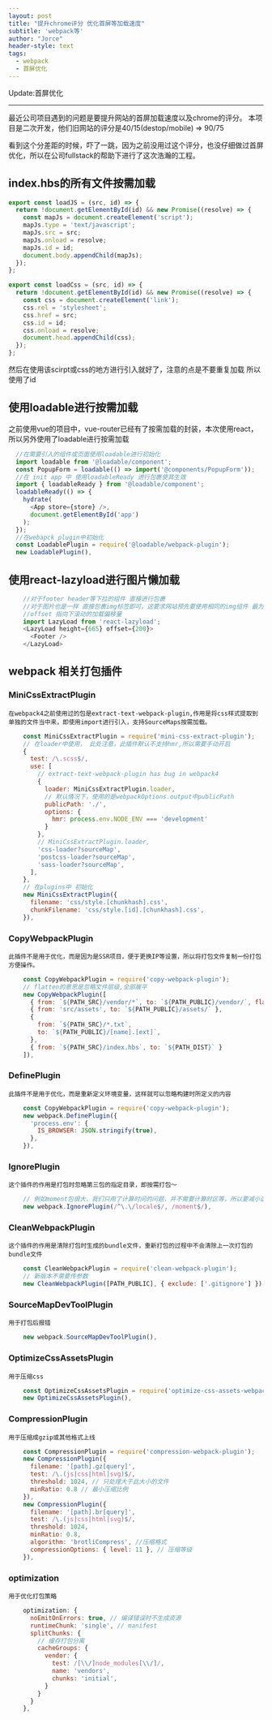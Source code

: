 ```yaml
---
layout: post
title: "提升chrome评分 优化首屏等加载速度"
subtitle: 'webpack等'
author: "Jorce"
header-style: text
tags:
  - webpack
  - 首屏优化
---
```


Update:首屏优化

---

最近公司项目遇到的问题是要提升网站的首屏加载速度以及chrome的评分。
本项目是二次开发，他们旧网站的评分是40/15(destop/mobile) => 90/75

看到这个分差距的时候，吓了一跳，因为之前没用过这个评分，也没仔细做过首屏优化，所以在公司fullstack的帮助下进行了这次浩瀚的工程。

## index.hbs的所有文件按需加载

```js
export const loadJS = (src, id) => {
  return !document.getElementById(id) && new Promise((resolve) => {
    const mapJs = document.createElement('script');
    mapJs.type = 'text/javascript';
    mapJs.src = src;
    mapJs.onload = resolve;
    mapJs.id = id;
    document.body.appendChild(mapJs);
  });
};

export const loadCss = (src, id) => {
  return !document.getElementById(id) && new Promise((resolve) => {
    const css = document.createElement('link');
    css.rel = 'stylesheet';
    css.href = src;
    css.id = id;
    css.onload = resolve;
    document.head.appendChild(css);
  });
};
```

然后在使用该scirpt或css的地方进行引入就好了，注意的点是不要重复加载 所以使用了id

## 使用loadable进行按需加载

之前使用vue的项目中，vue-router已经有了按需加载的封装，本次使用react，所以另外使用了loadable进行按需加载

```js
  //在需要引入的组件或页面使用loadable进行初始化
  import loadable from '@loadable/component';
  const PopupForm = loadable(() => import('@components/PopupForm'));
  //在 init app 中 使用loadableReady 进行包裹使其生效
  import { loadableReady } from '@loadable/component';
  loadableReady(() => {
    hydrate(
      <App store={store} />,
      document.getElementById('app')
    );
  });
  //在webapck plugin中初始化
  const LoadablePlugin = require('@loadable/webpack-plugin');
  new LoadablePlugin(),
```

## 使用react-lazyload进行图片懒加载

```js 
    //对于footer header等下拉的组件 直接进行包裹
    //对于图片也是一样 直接包裹img标签即可，这要求网站预先要使用相同的img组件 最为快捷
    //offset 指向下滚动的加载偏移量
    import LazyLoad from 'react-lazyload';
    <LazyLoad height={665} offset={200}>
      <Footer />
    </LazyLoad>
```

## webpack 相关打包插件

### MiniCssExtractPlugin
    在webpack4之前使用过的包是extract-text-webpack-plugin,作用是将css样式提取到单独的文件当中来，即使用import进行引入，支持SourceMaps按需加载。
```js
    const MiniCssExtractPlugin = require('mini-css-extract-plugin');
    // 在loader中使用， 此处注意，此插件默认不支持hmr,所以需要手动开启
    {
      test: /\.scss$/,
      use: [
        // extract-text-webpack-plugin has bug in webpack4
        {
          loader: MiniCssExtractPlugin.loader,
          // 默认情况下，使用的是webpackOptions.output中publicPath
          publicPath: './',
          options: {
            hmr: process.env.NODE_ENV === 'development'
          }
        },
        // MiniCssExtractPlugin.loader,
        'css-loader?sourceMap',
        'postcss-loader?sourceMap',
        'sass-loader?sourceMap',
      ],
    },
    // 在plugins中 初始化
    new MiniCssExtractPlugin({
      filename: 'css/style.[chunkhash].css',
      chunkFilename: 'css/style.[id].[chunkhash].css',
    }),
```

### CopyWebpackPlugin
    此插件不是用于优化，而是因为是SSR项目，便于更换IP等设置，所以将打包文件复制一份打包方便操作。
```js
    const CopyWebpackPlugin = require('copy-webpack-plugin');
    // flatten的意思是忽略文件层级,全部展平
    new CopyWebpackPlugin([
      { from: `${PATH_SRC}/vendor/*`, to: `${PATH_PUBLIC}/vendor/`, flatten: true },
      { from: 'src/assets', to: `${PATH_PUBLIC}/assets/` },
      {
        from: `${PATH_SRC}/*.txt`,
        to: `${PATH_PUBLIC}/[name].[ext]`,
      },
      { from: `${PATH_SRC}/index.hbs`, to: `${PATH_DIST}` }
    ]),
```

### DefinePlugin
    此插件不是用于优化，而是重新定义环境变量，这样就可以忽略构建时所定义的内容
```js
    const CopyWebpackPlugin = require('copy-webpack-plugin');
    new webpack.DefinePlugin({
      'process.env': {
        IS_BROWSER: JSON.stringify(true),
      },
    }),
```

### IgnorePlugin
    这个插件的作用是打包时忽略第三包的指定目录，即按需打包～
```js
    // 例如moment包很大，我们只用了计算时间的问题，并不需要计算时区等，所以要减小这个包的大小。
    new webpack.IgnorePlugin(/^\.\/locale$/, /moment$/),
```

### CleanWebpackPlugin
    这个插件的作用是清除打包时生成的bundle文件，重新打包的过程中不会清除上一次打包的bundle文件
```js
    const CleanWebpackPlugin = require('clean-webpack-plugin');
    // 新版本不需要传参数
    new CleanWebpackPlugin([PATH_PUBLIC], { exclude: ['.gitignore'] }),
```

### SourceMapDevToolPlugin
    用于打包后报错
```js
    new webpack.SourceMapDevToolPlugin(),
```

### OptimizeCssAssetsPlugin
    用于压缩css
```js
    const OptimizeCssAssetsPlugin = require('optimize-css-assets-webpack-plugin');
    new OptimizeCssAssetsPlugin(),
```

### CompressionPlugin
    用于压缩成gzip或其他格式上线
```js
    const CompressionPlugin = require('compression-webpack-plugin');
    new CompressionPlugin({
      filename: '[path].gz[query]',
      test: /\.(js|css|html|svg)$/,
      threshold: 1024, // 只处理大于此大小的文件
      minRatio: 0.8 // 最小压缩比例
    }),
    new CompressionPlugin({
      filename: '[path].br[query]',
      test: /\.(js|css|html|svg)$/,
      threshold: 1024,
      minRatio: 0.8,
      algorithm: 'brotliCompress', //压缩格式
      compressionOptions: { level: 11 }, // 压缩等级
    }),
```
<!-- ### NodemonPlugin -->

### optimization
    用于优化打包策略
```js
    optimization: {
      noEmitOnErrors: true, // 编译错误时不生成资源
      runtimeChunk: 'single', // manifest
      splitChunks: {
        // 缓存打包分离
        cacheGroups: {
          vendor: {
            test: /[\\/]node_modules[\\/]/,
            name: 'vendors',
            chunks: 'initial',
          }
        }
      }
    },
```